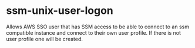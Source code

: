 # ssm-unix-user-logon
Allows AWS SSO user that has SSM access to be able to connect to an ssm compatible instance and connect to their own user profile. If there is not user profile one will be created.
